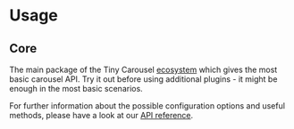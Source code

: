 # Usage

## Core

The main package of the Tiny Carousel [ecosystem](../../ecosystem) which gives the most basic carousel API. Try it out before using additional plugins - it might be enough in the most basic scenarios.


For further information about the possible configuration options and useful methods, please have a look at our [API reference](../../api-reference).
